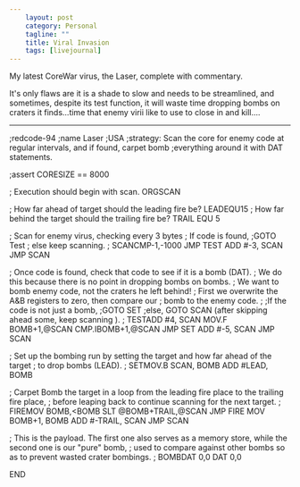 ```yaml
---                                                 
    layout: post                                    
    category: Personal                              
    tagline: ""
    title: Viral Invasion 
    tags: [livejournal]   
---
```


My latest CoreWar virus, the Laser, complete with commentary.

It's only flaws are it is a shade to slow and needs to be streamlined, and sometimes, despite its test function, it will waste time dropping bombs on craters it finds...time that enemy virii like to use to close in and kill....

------------------
;redcode-94
;name Laser
;USA
;strategy: Scan the core for enemy code at regular intervals, and if found, carpet bomb
;everything around it with DAT statements.

;assert CORESIZE == 8000

; Execution should begin with scan.
ORGSCAN

; How far ahead of target should the leading fire be?
LEADEQU15
; How far behind the target should the trailing fire be?
TRAIL EQU 5

; Scan for enemy virus, checking every 3 bytes
; If code is found,
;GOTO Test
; else keep scanning.
;
SCANCMP-1,-1000
JMP TEST
ADD #-3, SCAN
JMP SCAN

; Once code is found, check that code to see if it is a bomb (DAT).
; We do this because there is no point in dropping bombs on bombs.
; We want to bomb enemy code, not the craters he left behind!
; First we overwrite the A&B registers to zero, then compare our
; bomb to the enemy code.
;
;If the code is not just a bomb,
;GOTO SET
;else, GOTO SCAN (after skipping ahead some, keep scanning ).
;
TESTADD #4, SCAN
MOV.F BOMB+1,@SCAN
CMP.IBOMB+1,@SCAN
JMP SET
ADD #-5, SCAN
JMP SCAN

; Set up the bombing run by setting the target and how far ahead of the target
; to drop bombs (LEAD).
;
SETMOV.B SCAN, BOMB
ADD #LEAD, BOMB

; Carpet Bomb the target in a loop from the leading fire place to the trailing fire place,
; before leaping back to continue scanning for the next target.
;
FIREMOV BOMB,<BOMB
SLT @BOMB+TRAIL,@SCAN
JMP FIRE
MOV BOMB+1, BOMB
ADD #-TRAIL, SCAN
JMP SCAN

; This is the payload. The first one also serves as a memory store, while the second one is our "pure" bomb,
; used to compare against other bombs so as to prevent wasted crater bombings.
;
BOMBDAT 0,0
DAT 0,0

END
